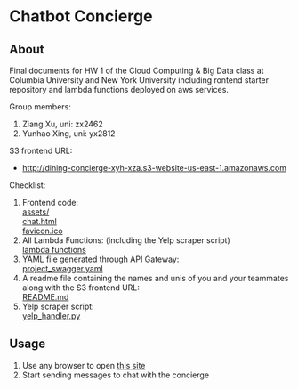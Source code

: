 # Chatbot Concierge #

## About ##

Final documents for HW 1 of the Cloud Computing & Big Data class at Columbia University and New York University including rontend starter repository and lambda functions deployed on aws services. 

Group members:
1. Ziang Xu, uni: zx2462
2. Yunhao Xing, uni: yx2812

S3 frontend URL:  
 - http://dining-concierge-xyh-xza.s3-website-us-east-1.amazonaws.com

Checklist: 
1. Frontend code:  
   [assets/](https://github.com/xuz218/aws_dining_chatbox/tree/cf66561dd69e539f0b78c971f4d86f448a066a13/assets)  
   [chat.html](https://github.com/xuz218/aws_dining_chatbox/blob/cf66561dd69e539f0b78c971f4d86f448a066a13/chat.html)  
   [favicon.ico](https://github.com/xuz218/aws_dining_chatbox/blob/cf66561dd69e539f0b78c971f4d86f448a066a13/favicon.ico)
3. All Lambda Functions: (including the Yelp scraper script)  
   [lambda functions](https://github.com/xuz218/aws_dining_chatbox/tree/cf66561dd69e539f0b78c971f4d86f448a066a13/lambda%20functions)  
4. YAML file generated through API Gateway:  
   [project_swagger.yaml](https://github.com/xuz218/aws_dining_chatbox/blob/cf66561dd69e539f0b78c971f4d86f448a066a13/project_swagger.yaml)  
5. A readme file containing the names and unis of you and your teammates along with the S3 frontend URL:  
   [README.md](https://github.com/xuz218/aws_dining_chatbox/blob/cf66561dd69e539f0b78c971f4d86f448a066a13/README.md)  
6. Yelp scraper script:  
   [yelp_handler.py](https://github.com/xuz218/aws_dining_chatbox/blob/cf66561dd69e539f0b78c971f4d86f448a066a13/lambda%20functions/yelp_handler.py)  

## Usage ##

1. Use any browser to open [this site](http://dining-concierge-xyh-xza.s3-website-us-east-1.amazonaws.com)
2. Start sending messages to chat with the concierge
